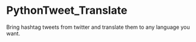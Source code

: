 # PythonTweet_Translate
Bring hashtag tweets from twitter and translate them to any language you want.
